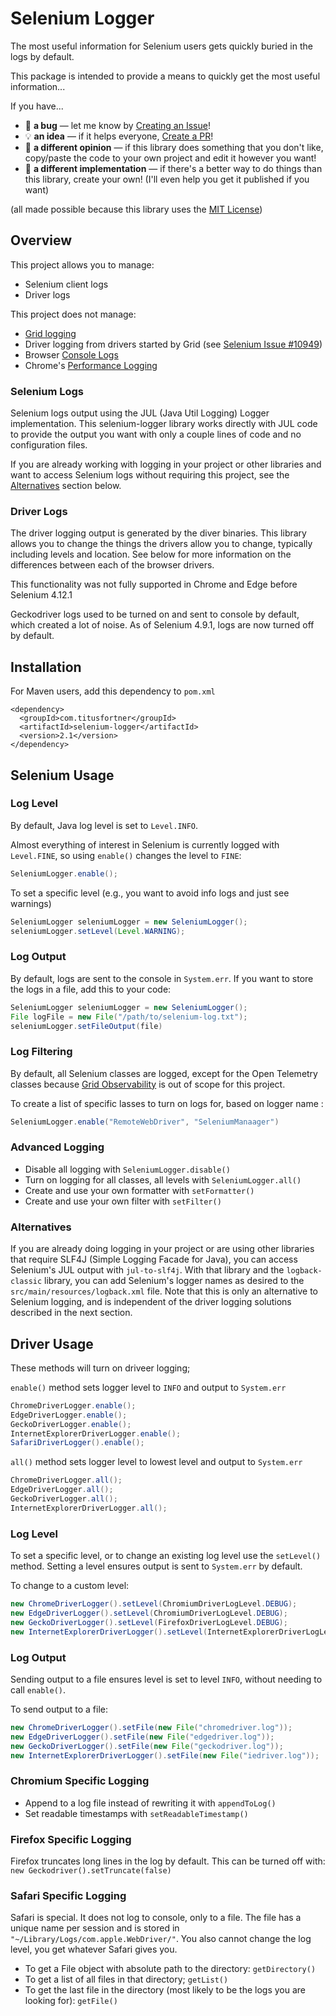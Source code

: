 # Selenium Logger

The most useful information for Selenium users gets quickly buried in the logs by default.

This package is intended to provide a means to quickly get the most useful information...

If you have...
* :bug: **a bug** — let me know by [Creating an Issue](https://github.com/titusfortner/selenium-logger/issues/new)!
* :bulb: **an idea** — if it helps everyone, [Create a PR](https://github.com/titusfortner/selenium-logger/pulls)!
* :thinking: **a different opinion** —  if this library does something that you don't like, copy/paste the code to your own project and edit it however you want!
* :rocket: **a different implementation** — if there's a better way to do things than this library, create your own! (I'll even help you get it published if you want)

(all made possible because this library uses the [MIT License](LICENSE.md))

## Overview

This project allows you to manage:
* Selenium client logs
* Driver logs

This project does not manage:
* [Grid logging](https://www.selenium.dev/documentation/grid/configuration/cli_options/#logging)
* Driver logging from drivers started by Grid (see [Selenium Issue #10949](https://github.com/SeleniumHQ/selenium/issues/10949))
* Browser [Console Logs](https://www.selenium.dev/documentation/webdriver/bidirectional/bidirectional_w3c/log/)
* Chrome's [Performance Logging](https://chromedriver.chromium.org/logging/performance-log)

### Selenium Logs

Selenium logs output using the JUL (Java Util Logging) Logger implementation. This selenium-logger library works
directly with JUL code to provide the output you want with only a couple lines of code and no configuration files.

If you are already working with logging in your project or other libraries and want to access 
Selenium logs without requiring this project, see the [Alternatives](#alternatives) section below. 

### Driver Logs

The driver logging output is generated by the diver binaries. This library allows you to change the things
the drivers allow you to change, typically including levels and location. See below for more information on the 
differences between each of the browser drivers.

This functionality was not fully supported in Chrome and Edge before Selenium 4.12.1

Geckodriver logs used to be turned on and sent to console by default, which created a lot of noise.
As of Selenium 4.9.1, logs are now turned off by default.


## Installation

For Maven users, add this dependency to `pom.xml`
```
<dependency>
  <groupId>com.titusfortner</groupId>
  <artifactId>selenium-logger</artifactId>
  <version>2.1</version>
</dependency>
```

## Selenium Usage

### Log Level

By default, Java log level is set to `Level.INFO`.

Almost everything of interest in Selenium is currently logged with `Level.FINE`, 
so using `enable()` changes the level to `FINE`:
```java
SeleniumLogger.enable();
```

To set a specific level (e.g., you want to avoid info logs and just see warnings)
```java
SeleniumLogger seleniumLogger = new SeleniumLogger();
seleniumLogger.setLevel(Level.WARNING);
```

### Log Output

By default, logs are sent to the console in `System.err`.
If you want to store the logs in a file, add this to your code:

```java
SeleniumLogger seleniumLogger = new SeleniumLogger();
File logFile = new File("/path/to/selenium-log.txt");
seleniumLogger.setFileOutput(file)
```

### Log Filtering

By default, all Selenium classes are logged, except for the Open Telemetry classes because 
[Grid Observability](https://www.selenium.dev/documentation/grid/advanced_features/observability/) 
is out of scope for this project.

To create a list of specific lasses to turn on logs for, based on logger name :
```java
SeleniumLogger.enable("RemoteWebDriver", "SeleniumManaager")
```

### Advanced Logging

* Disable all logging with `SeleniumLogger.disable()`
* Turn on logging for all classes, all levels with `SeleniumLogger.all()`
* Create and use your own formatter with `setFormatter()`
* Create and use your own filter with `setFilter()`

### Alternatives

If you are already doing logging in your project or are using other libraries that require 
SLF4J (Simple Logging Facade for Java), you can access Selenium's JUL output with `jul-to-slf4j`.
With that library and the `logback-classic` library, you can add Selenium's logger names as desired to the 
`src/main/resources/logback.xml` file. Note that this is only an alternative
to Selenium logging, and is independent of the driver logging solutions described in the next section.


## Driver Usage

These methods will turn on driveer logging;

`enable()` method sets logger level to `INFO` and output to `System.err`
```java
ChromeDriverLogger.enable();
EdgeDriverLogger.enable();
GeckoDriverLogger.enable();
InternetExplorerDriverLogger.enable();
SafariDriverLogger().enable();
```

`all()` method sets logger level to lowest level and output to `System.err`
```java
ChromeDriverLogger.all();
EdgeDriverLogger.all();
GeckoDriverLogger.all();
InternetExplorerDriverLogger.all();
```

### Log Level
To set a specific level, or to change an existing log level use the `setLevel()` method.
Setting a level ensures output is sent to `System.err` by default.

To change to a custom level:
```java
new ChromeDriverLogger().setLevel(ChromiumDriverLogLevel.DEBUG);
new EdgeDriverLogger().setLevel(ChromiumDriverLogLevel.DEBUG);
new GeckoDriverLogger().setLevel(FirefoxDriverLogLevel.DEBUG);
new InternetExplorerDriverLogger().setLevel(InternetExplorerDriverLogLevel.DEBUG);
```

### Log Output
Sending output to a file ensures level is set to level `INFO`, without needing to call `enable()`.

To send output to a file:
```java
new ChromeDriverLogger().setFile(new File("chromedriver.log"));
new EdgeDriverLogger().setFile(new File("edgedriver.log"));
new GeckoDriverLogger().setFile(new File("geckodriver.log"));
new InternetExplorerDriverLogger().setFile(new File("iedriver.log"));
```

### Chromium Specific Logging

* Append to a log file instead of rewriting it with `appendToLog()`
* Set readable timestamps with `setReadableTimestamp()`

### Firefox Specific Logging

Firefox truncates long lines in the log by default. This can be turned
off with: `new Geckodriver().setTruncate(false)`

### Safari Specific Logging

Safari is special. It does not log to console, only to a file. The
file has a unique name per session and is stored in `"~/Library/Logs/com.apple.WebDriver/"`.
You also cannot change the log level, you get whatever Safari gives you.

* To get a File object with absolute path to the directory: `getDirectory()`
* To get a list of all files in that directory; `getList()`
* To get the last file in the directory (most likely to be the logs you are looking for): `getFile()`


